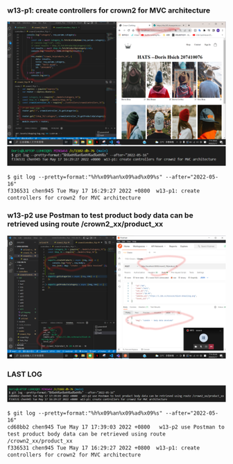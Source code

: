 ### w13-p1: create controllers for crown2 for MVC architecture

![p1](./p1.png)
![p1log](./p1-log.png)

```
$ git log --pretty=format:"%h%x09%an%x09%ad%x09%s" --after="2022-05-16"
f336531 chen945 Tue May 17 16:29:27 2022 +0800  w13-p1: create controllers for crown2 for MVC architecture
```

### w13-p2 use Postman to test product body data can be retrieved using route /crown2_xx/product_xx

![p2](./p2.png)

### LAST LOG

![lastlog](./lastlog.png)

```
$ git log --pretty=format:"%h%x09%an%x09%ad%x09%s" --after="2022-05-16"
cd68bb2 chen945 Tue May 17 17:39:03 2022 +0800   w13-p2 use Postman to test product body data can be retrieved using route /crown2_xx/product_xx
f336531 chen945 Tue May 17 16:29:27 2022 +0800  w13-p1: create controllers for crown2 for MVC architecture
```
